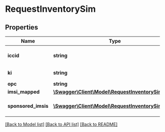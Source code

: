 # RequestInventorySim

## Properties
Name | Type | Description | Notes
------------ | ------------- | ------------- | -------------
**iccid** | **string** | The unique identifier of a SIM | 
**ki** | **string** | Authentication key of a SIM | 
**opc** | **string** | OPC of a SIM | 
**imsi_mapped** | [**\Swagger\Client\Model\RequestInventorySimImsi**](RequestInventorySimImsi.md) |  | 
**sponsored_imsis** | [**\Swagger\Client\Model\RequestInventorySimImsi[]**](RequestInventorySimImsi.md) | List of IMSIs assigned to the SIM | 

[[Back to Model list]](../../README.md#documentation-for-models) [[Back to API list]](../../README.md#documentation-for-api-endpoints) [[Back to README]](../../README.md)

